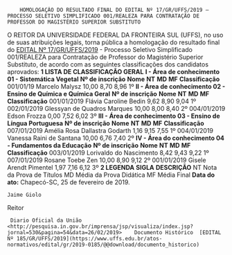         HOMOLOGAÇÃO DO RESULTADO FINAL DO EDITAL Nº 17/GR/UFFS/2019 – PROCESSO SELETIVO SIMPLIFICADO 001/REALEZA PARA CONTRATAÇÃO DE PROFESSOR DO MAGISTÉRIO SUPERIOR SUBSTITUTO  

 O REITOR DA UNIVERSIDADE FEDERAL DA FRONTEIRA SUL (UFFS), no uso de suas atribuições legais, torna pública a homologação do resultado final do [EDITAL Nº 17/GR/UFFS/2019](https://www.uffs.edu.br/atos-normativos/edital/gr/2019-0017) - Processo Seletivo Simplificado 001/REALEZA para Contratação de Professor do Magistério Superior Substituto, de acordo com as seguintes classificações dos candidatos aprovados:  **1 LISTA DE CLASSIFICAÇÃO GERAL** **I - Área de conhecimento 01 - Sistemática Vegetal**     **Nº de inscrição**   **Nome**   **NT**   **MD**   **MF**   **Classificação**     001/01/19   Marcelo Malysz   10,00   8,70   8,96   1º     **II - Área de conhecimento 02 - Ensino de Química e Química Geral**     **Nº de inscrição**   **Nome**   **NT**   **MD**   **MF**   **Classificação**     001/01/2019   Flávia Caroline Bedin   9,62   8,90   9,04   1º     002/01/2019   Glessyan de Quadros Marques   10,00   8,00   8,40   2º     004/01/2019   Edson Frozza   0,00   7,52   6,02   3º     **III - Área de conhecimento 03 - Ensino de Língua Portuguesa**     **Nº de inscrição**   **Nome**   **NT**   **MD**   **MF**   **Classificação**     007/01/2019   Amélia Rosa Dallastra Godarth   1,16   9,15   7,55   1º     004/01/2019   Vanessa Raini de Santana   10,00   6,76   7,40   2º     **IV - Área do conhecimento 04 - Fundamentos da Educação**     **Nº de inscrição**   **Nome**   **NT**   **MD**   **MF**   **Classificação**     003/01/2019   Lorivaldo do Nascimento   8,42   9,43   9,22   1º     007/01/2019   Rosane Toebe Zen   10,00   8,90   9,12   2º     001/01/2019   Gisele Arendt Pimentel   1,97   7,16   6,12   3º      **2 LEGENDA**     **SIGLA**   **DESCRIÇÃO**     NT   Nota da Prova de Títulos     MD   Média da Prova Didática     MF   Média Final          **Data do ato:** Chapecó-SC, 25 de fevereiro de 2019.   
 

    Jaime Giolo   
 Reitor 

     Diario Oficial da União <http://pesquisa.in.gov.br/imprensa/jsp/visualiza/index.jsp?jornal=530&pagina=54&data=26/02/2019>    Documento Histórico  [EDITAL Nº 185/GR/UFFS/2019](https://www.uffs.edu.br/atos-normativos/edital/gr/2019-0185/@@download/documento_historico)     
      